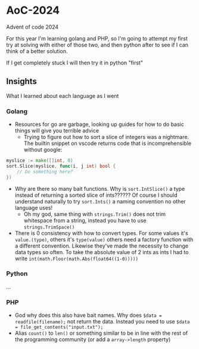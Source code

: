 # AoC-2024

Advent of code 2024

For this year I'm learning golang and PHP, so I'm going to attempt my first try at solving with either of those two, and then python after to see if I can think of a better solution.

If I get completely stuck I will then try it in python "first"

## Insights

What I learned about each language as I went

### Golang

- Resources for go are garbage, looking up guides for how to do basic things will give you terrible advice
  - Trying to figure out how to sort a slice of integers was a nightmare. The builtin snippet on vscode returns code that is incomprehensible without google:
```go 
myslice := make([]int, 0)
sort.Slice(myslice, func(i, j int) bool {
    // Do something here?
})
```

- Why are there so many bait functions. Why is `sort.IntSlice()` a type instead of returning a sorted slice of ints?????? Of course I should understand naturally to try `sort.Ints()` a naming convention no other language uses!
  - Oh my god, same thing with `strings.Trim()` does not trim whitespace from a string, instead you have to use `strings.TrimSpace()`
- There is 0 consistency with how to convert types. For some values it's `value.(type)`, others it's `type(value)` others need a factory function with a different convention. Likewise they've made the necessity to change data types so often. To take the absolute value of 2 ints as ints I had to write `int(math.Floor(math.Abs(float64((1-0)))))`

### Python

...

### PHP

- God why does this also have bait names. Why does `$data = readfile(filename);` not return the data. Instead you need to use `$data = file_get_contents("input.txt");`
- Alias `count()` to `len()` or something similar to be in line with the rest of the programming community (or add a `array->length` property)
